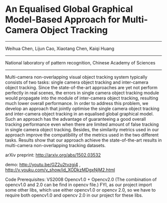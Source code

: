 An Equalised Global Graphical Model-Based Approach for Multi-Camera Object Tracking
===================

--------------------------

Weihua Chen, Lijun Cao, Xiaotang Chen, Kaiqi Huang 

-----------------------

National laboratory of pattern recognition, Chinese Academy of Sciences

--------------
Multi-camera non-overlapping visual object tracking system typically consists of two tasks: single camera object tracking and inter-camera object tracking. Since the state-of-the-art approaches are yet not perform perfectly in real scenes, the errors in single camera object tracking module would propagate into the module of inter-camera object tracking, resulting much lower overall performance. In order to address this problem, we develop an approach that jointly optimise the single camera object tracking and inter-camera object tracking in an equalised global graphical model. Such an approach has the advantage of guaranteeing a good overall tracking performance even when there are limited amount of false tracking in single camera object tracking. Besides, the similarity metrics used in our approach improve the compatibility of the metrics used in the two different tasks. Results show that our approach achieve the state-of-the-art results in multi-camera non-overlapping tracking datasets.


arXiv preprint:
http://arxiv.org/abs/1502.03532

demo:
http://youtu.be/GZ2u2tvzgi4
,
http://v.youku.com/v_show/id_XODkzMDgxNjM2.html

Code Prerequisites:
VS2008
Opencv1.0 + Opencv2.0 (The combination of opencv1.0 and 2.0 can be find in opencv file.)
FYI, as our project import some other libs, which use either opencv1.0 or opencv 2.0, so we have to require both opencv1.0 and opencv 2.0 in our project for these libs.



